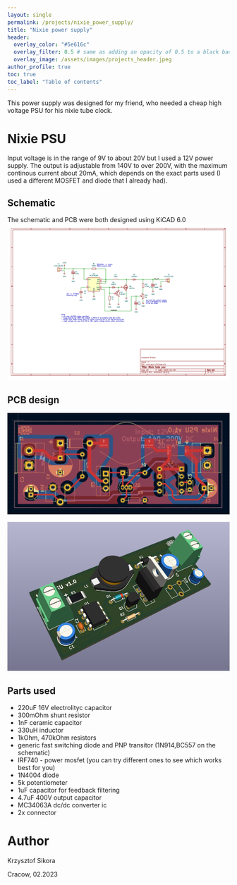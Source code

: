 ```yaml
---
layout: single
permalink: /projects/nixie_power_supply/
title: "Nixie power supply"
header:
  overlay_color: "#5e616c"
  overlay_filter: 0.5 # same as adding an opacity of 0.5 to a black background
  overlay_image: /assets/images/projects_header.jpeg
author_profile: true
toc: true
toc_label: "Table of contents"
---
```



This power supply was designed for my friend, who needed a cheap high voltage PSU for his nixie tube clock.

# Nixie PSU
Input voltage is in the range of 9V to about 20V but I used a 12V power supply. The output is adjustable from 140V to over 200V,
with the maximum continous current about 20mA, which depends on the exact parts used (I used a different MOSFET and diode that I already had).

## Schematic
The schematic and PCB were both designed using KiCAD 6.0
![Schematic kicad](/assets/images/nixie_power_supply/schematic.PNG)

## PCB design
![PCB kicad](/assets/images/nixie_power_supply/pcb.PNG)


![3d view](/assets/images/nixie_power_supply/3dview.PNG)

## Parts used
* 220uF 16V electrolityc capacitor
* 300mOhm shunt resistor
* 1nF ceramic capacitor
* 330uH inductor
* 1kOhm, 470kOhm resistors
* generic fast switching diode and PNP transitor (1N914,BC557 on the schematic)
* IRF740 - power mosfet (you can try different ones to see which works best for you)
* 1N4004 diode
* 5k potentiometer
* 1uF capacitor for feedback filtering
* 4.7uF 400V output capacitor
* MC34063A dc/dc converter ic
* 2x connector

# Author
Krzysztof Sikora

Cracow, 02.2023